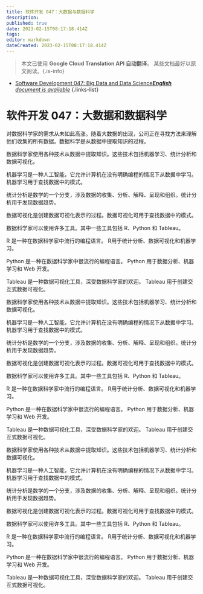 ```yaml
---
title: 软件开发 047：大数据与数据科学
description: 
published: true
date: 2023-02-15T08:17:18.414Z
tags: 
editor: markdown
dateCreated: 2023-02-15T08:17:18.414Z
---
```


> 本文已使用 **Google Cloud Translation API 自动翻译**。
某些文档最好以原文阅读。{.is-info}



- [Software Development 047: Big Data and Data Science***English** document is available*](/en/Knowledge-base/Software-Development/Learning/software-development-047-big-data-and-data-science)
{.links-list}


# 软件开发 047：大数据和数据科学

对数据科学家的需求从未如此高涨。随着大数据的出现，公司正在寻找方法来理解他们收集的所有数据。数据科学是从数据中提取知识的过程。

数据科学家使用各种技术从数据中提取知识。这些技术包括机器学习、统计分析和数据可视化。

机器学习是一种人工智能，它允许计算机在没有明确编程的情况下从数据中学习。机器学习用于查找数据中的模式。

统计分析是数学的一个分支，涉及数据的收集、分析、解释、呈现和组织。统计分析用于发现数据趋势。

数据可视化是创建数据可视化表示的过程。数据可视化可用于查找数据中的模式。

数据科学家可以使用许多工具。其中一些工具包括 R、Python 和 Tableau。

R 是一种在数据科学家中流行的编程语言。 R用于统计分析、数据可视化和机器学习。

Python 是一种在数据科学家中很流行的编程语言。 Python 用于数据分析、机器学习和 Web 开发。

Tableau 是一种数据可视化工具，深受数据科学家的欢迎。 Tableau 用于创建交互式数据可视化。

数据科学家使用各种技术从数据中提取知识。这些技术包括机器学习、统计分析和数据可视化。

机器学习是一种人工智能，它允许计算机在没有明确编程的情况下从数据中学习。机器学习用于查找数据中的模式。

统计分析是数学的一个分支，涉及数据的收集、分析、解释、呈现和组织。统计分析用于发现数据趋势。

数据可视化是创建数据可视化表示的过程。数据可视化可用于查找数据中的模式。

数据科学家可以使用许多工具。其中一些工具包括 R、Python 和 Tableau。

R 是一种在数据科学家中流行的编程语言。 R用于统计分析、数据可视化和机器学习。

Python 是一种在数据科学家中很流行的编程语言。 Python 用于数据分析、机器学习和 Web 开发。

Tableau 是一种数据可视化工具，深受数据科学家的欢迎。 Tableau 用于创建交互式数据可视化。

数据科学家使用各种技术从数据中提取知识。这些技术包括机器学习、统计分析和数据可视化。

机器学习是一种人工智能，它允许计算机在没有明确编程的情况下从数据中学习。机器学习用于查找数据中的模式。

统计分析是数学的一个分支，涉及数据的收集、分析、解释、呈现和组织。统计分析用于发现数据趋势。

数据可视化是创建数据可视化表示的过程。数据可视化可用于查找数据中的模式。

数据科学家可以使用许多工具。其中一些工具包括 R、Python 和 Tableau。

R 是一种在数据科学家中流行的编程语言。 R用于统计分析、数据可视化和机器学习。

Python 是一种在数据科学家中很流行的编程语言。 Python 用于数据分析、机器学习和 Web 开发。

Tableau 是一种数据可视化工具，深受数据科学家的欢迎。 Tableau 用于创建交互式数据可视化。